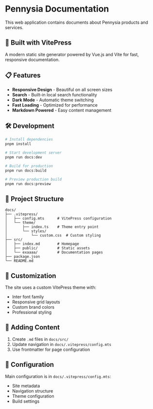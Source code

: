 # Pennysia Documentation

This web application contains documents about Pennysia products and services.

## 🚀 Built with VitePress

A modern static site generator powered by Vue.js and Vite for fast, responsive documentation.

## 📋 Features

- **Responsive Design** - Beautiful on all screen sizes
- **Search** - Built-in local search functionality
- **Dark Mode** - Automatic theme switching
- **Fast Loading** - Optimized for performance
- **Markdown Powered** - Easy content management

## 🛠️ Development

```bash
# Install dependencies
pnpm install

# Start development server
pnpm run docs:dev

# Build for production
pnpm run docs:build

# Preview production build
pnpm run docs:preview
```

## 📁 Project Structure

```
docs/
├── .vitepress/
│   ├── config.mts      # VitePress configuration
│   └── theme/
│       ├── index.ts    # Theme entry point
│       └── styles/
│           └── custom.css  # Custom styling
├── src/
│   ├── index.md        # Homepage
│   ├── public/         # Static assets
│   └── exaaaa/         # Documentation pages
├── package.json
└── README.md
```

## 🎨 Customization

The site uses a custom VitePress theme with:
- Inter font family
- Responsive grid layouts
- Custom brand colors
- Professional styling

## 📖 Adding Content

1. Create `.md` files in `docs/src/`
2. Update navigation in `docs/.vitepress/config.mts`
3. Use frontmatter for page configuration

## 🔧 Configuration

Main configuration is in `docs/.vitepress/config.mts`:
- Site metadata
- Navigation structure
- Theme configuration
- Build settings
